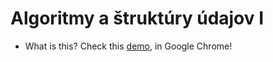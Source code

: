 # Algoritmy a štruktúry údajov I

- What is this? Check this <a href="https://m16peter.github.io/alsu/">demo</a>, in Google Chrome!
